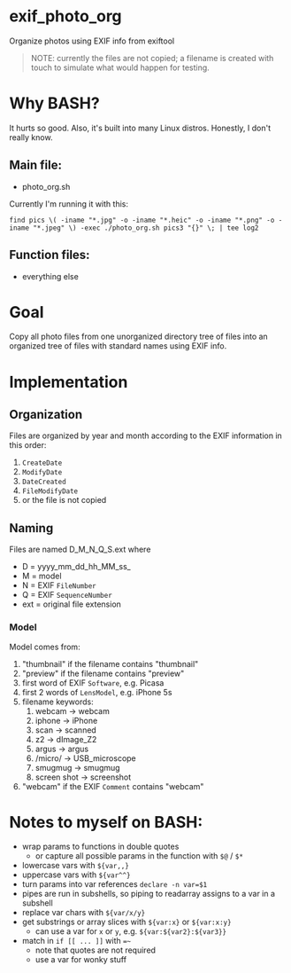 # exif_photo_org
Organize photos using EXIF info from exiftool

> NOTE: currently the files are not copied; a filename is created with
> touch to simulate what would happen for testing.

# Why BASH?

It hurts so good.
Also, it's built into many Linux distros.
Honestly, I don't really know.

## Main file:
- photo_org.sh

Currently I'm running it with this:
```
find pics \( -iname "*.jpg" -o -iname "*.heic" -o -iname "*.png" -o -iname "*.jpeg" \) -exec ./photo_org.sh pics3 "{}" \; | tee log2
```
## Function files:
- everything else

# Goal
Copy all photo files from one unorganized directory tree of files into
an organized tree of files with standard names using EXIF info.

# Implementation

## Organization
Files are organized by year and month according to the EXIF information
in this order:
1) `CreateDate`
2) `ModifyDate`
3) `DateCreated`
4) `FileModifyDate`
5) or the file is not copied

## Naming
Files are named D_M_N_Q_S.ext where
- D = yyyy_mm_dd_hh_MM_ss_
- M = model
- N = EXIF `FileNumber`
- Q = EXIF `SequenceNumber`
- ext = original file extension

### Model
Model comes from:
1) "thumbnail" if the filename contains "thumbnail"
2) "preview" if the filename contains "preview"
3) first word of EXIF `Software`, e.g. Picasa
4) first 2 words of `LensModel`, e.g. iPhone 5s
5) filename keywords:
    1) webcam      -> webcam
    2) iphone      -> iPhone
    3) scan        -> scanned
    4) z2          -> dImage_Z2
    5) argus       -> argus
    6) /micro/     -> USB_microscope
    7) smugmug     -> smugmug
    8) screen shot -> screenshot
6) "webcam" if the EXIF `Comment` contains "webcam"

# Notes to myself on BASH:
- wrap params to functions in double quotes
  - or capture all possible params in the function with `$@` / `$*`
- lowercase vars with `${var,,}`
- uppercase vars with `${var^^}`
- turn params into var references `declare -n var=$1`
- pipes are run in subshells, so piping to readarray assigns to a var in
  a subshell
- replace var chars with `${var/x/y}`
- get substrings or array slices with `${var:x}` or `${var:x:y}`
  - can use a var for `x` or `y`, e.g. `${var:${var2}:${var3}}`
- match in `if [[ ... ]]` with `=~`
  - note that quotes are not required
  - use a var for wonky stuff
